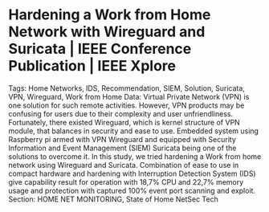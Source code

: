 # Hardening a Work from Home Network with Wireguard and Suricata | IEEE Conference Publication | IEEE Xplore

Tags: Home Networks, IDS, Recommendation, SIEM, Solution, Suricata, VPN, Wireguard, Work from Home
Data: Virtual Private Network (VPN) is one solution for such remote activities. However, VPN products may be confusing for users due to their complexity and user unfriendliness. Fortunately, there existed Wireguard, which is kernel structure of VPN module, that balances in security and ease to use. Embedded system using Raspberry pi armed with VPN Wireguard and equipped with Security Information and Event Management (SIEM) Suricata being one of the solutions to overcome it. In this study, we tried hardening a Work from home network using Wireguard and Suricata. Combination of ease to use in compact hardware and hardening with Interruption Detection System (IDS) give capability result for operation with 18,7% CPU and 22,7% memory usage and protection with captured 100% event port scanning and exploit.
Section: HOME NET MONITORING, State of Home NetSec Tech